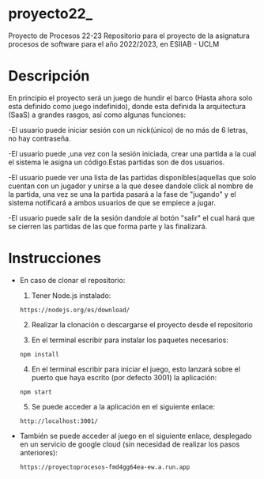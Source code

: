 # proyecto22_
Proyecto de Procesos 22-23
Repositorio para el proyecto de la asignatura procesos de software para el año 2022/2023, en ESIIAB - UCLM

# Descripción
En principio el proyecto será un juego de hundir el barco (Hasta ahora solo esta definido como juego indefinido), donde esta definida la arquitectura (SaaS) a grandes rasgos, así como algunas funciones:

  -El usuario puede iniciar sesión con un nick(único) de no más de 6 letras, no hay contraseña.
  
  -El usuario puede ,una vez con la sesión iniciada, crear una partida a la cual el sistema le asigna un código.Estas partidas son de dos usuarios.
  
  -El usuario puede ver una lista de las partidas disponibles(aquellas que solo cuentan con un jugador y unirse a la que desee dandole click al nombre de la partida, una   vez se una la partida pasará a la fase de "jugando" y el sistema notificará a ambos usuarios de que se empiece a jugar.
  
  -El usuario puede salir de la sesión dandole al botón "salir" el cual hará que se cierren las partidas de las que forma parte y las finalizará.
  
# Instrucciones
- En caso de clonar el repositorio:

  1. Tener Node.js instalado:
  ```
  https://nodejs.org/es/download/
  ```
  
  2. Realizar la clonación o descargarse el proyecto desde el repositorio
  
  3. En el terminal escribir para instalar los paquetes necesarios:
  
  ```
  npm install
  ```
  
  4. En el terminal escribir para iniciar el juego, esto lanzará sobre el puerto que haya escrito (por defecto 3001) la aplicación:
  ```
  npm start
  ```
  
  5. Se puede acceder a la aplicación en el siguiente enlace: 
  
  ```
  http://localhost:3001/
  ```
  
- También se puede acceder al juego en el siguiente enlace, desplegado en un servicio de google cloud (sin necesidad de realizar los pasos anteriores):

  ```
  https://proyectoprocesos-fmd4gg64ea-ew.a.run.app
  ```
  